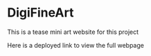 # DigiFineArt
This is a tease mini art website for this project

Here is a deployed link to view the full webpage

